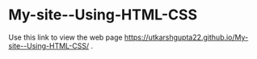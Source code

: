 # My-site--Using-HTML-CSS

Use this link to view the web page https://utkarshgupta22.github.io/My-site--Using-HTML-CSS/ .
